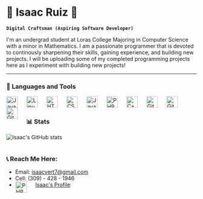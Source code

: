 
# 👾 Isaac Ruiz 👾

**`Digital Craftsman (Aspiring Software Developer)`**

I'm an undergrad student at Loras College Majoring in Computer Science with a minor in Mathematics. I am a passionate programmer that is devoted to 
continously sharpening their skills, gaining experience, and building new projects. 
I will be uploading some of my completed programming projects here as I experiment with building new projects!

<p> </p>

---

### 🧰 Languages and Tools 

<img align="left" alt="Java" width="30px" style="padding-right:20px;" src="https://cdn.jsdelivr.net/gh/devicons/devicon/icons/java/java-original.svg"/>
<img align="left" alt="Linux" width="30px" style="padding-right:20px;" src="https://cdn.jsdelivr.net/gh/devicons/devicon/icons/linux/linux-original.svg" />
<img align="left" alt="HTML" width="30px" style="padding-right:20px;" src="https://cdn.jsdelivr.net/gh/devicons/devicon/icons/html5/html5-plain.svg" />
<img align="left" alt="CSS" width="30px" style="padding-right:20px;" src="https://cdn.jsdelivr.net/gh/devicons/devicon/icons/css3/css3-plain.svg" />
<img align="left" alt="JavaScript" width="30px" style="padding-right:20px;" src="https://cdn.jsdelivr.net/gh/devicons/devicon/icons/javascript/javascript-plain.svg" />
<img align="left" alt="PHP" width="30px" style="padding-right:20px;" src="https://cdn.jsdelivr.net/gh/devicons/devicon/icons/php/php-original.svg"/>
<img align="left" alt="C++" width="30px" style="padding-right:20px;" src="https://cdn.jsdelivr.net/gh/devicons/devicon/icons/cplusplus/cplusplus-line.svg" />
<img align="left" alt="GitHub" width="30px" style="padding-right:20px;" src="https://cdn.jsdelivr.net/gh/devicons/devicon/icons/github/github-original.svg" />
<img align="left" alt="Git" width="30px" style="padding-right:20px;" src="https://cdn.jsdelivr.net/gh/devicons/devicon/icons/git/git-original.svg" />
<img align="left" alt="Git" width="30px" style="padding-right:20px;" src="https://cdn.jsdelivr.net/gh/devicons/devicon/icons/vscode/vscode-plain.svg" />
<br />

#

### 📊 Stats

![Isaac's GitHub stats](https://github-readme-stats.vercel.app/api?username=iruizz&show_icons=true&theme=algolia)

<!-- ![GitHub Streak](https://streak-stats.demolab.com?user=iruizz&theme=gruvbox&border_radius=4.5) -->
#

### 📞 Reach Me Here: 
- Email: isaacvert7@gmail.com
- Cell: (309) - 428 - 1946
- <a href="https://www.linkedin.com/in/isaac-ruiz-24b716215/"><img align="left" alt="PHP" width="30px" style="padding-right:20px;"  src="https://cdn.jsdelivr.net/gh/devicons/devicon/icons/linkedin/linkedin-original-wordmark.svg" />Isaac's Profile</a>

<br>



